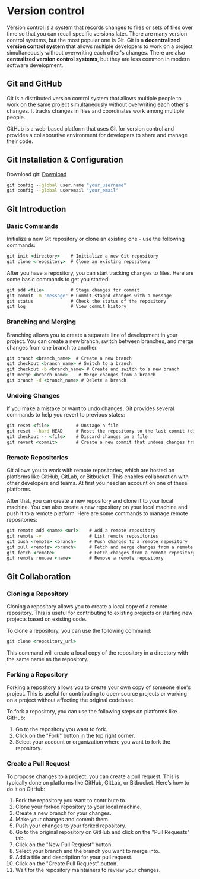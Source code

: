 # Version control

Version control is a system that records changes to files or sets of files over time so that you can recall specific versions later. There are many version control systems, but the most popular one is Git. Git is a **decentralized version control system** that allows multiple developers to work on a project simultaneously without overwriting each other's changes. There are also **centralized version control systems**, but they are less common in modern software development.

## Git and GitHub

Git is a distributed version control system that allows multiple people to work on the same project simultaneously without overwriting each other's changes. It tracks changes in files and coordinates work among multiple people.

GitHub is a web-based platform that uses Git for version control and provides a collaborative environment for developers to share and manage their code.

## Git Installation & Configuration

Download git: [Download](https://git-scm.com/downloads)

```cmd
git config --global user.name "your_username"
git config --global useremail "your_email"
```

## Git Introduction

### Basic Commands

Initialize a new Git repository or clone an existing one - use the following commands:

```cmd
git init <directory>    # Initialize a new Git repository
git clone <repository>  # Clone an existing repository
```

After you have a repository, you can start tracking changes to files. Here are some basic commands to get you started:

```cmd
git add <file>          # Stage changes for commit
git commit -m "message" # Commit staged changes with a message
git status              # Check the status of the repository    
git log                 # View commit history
```

### Branching and Merging

Branching allows you to create a separate line of development in your project. You can create a new branch, switch between branches, and merge changes from one branch to another.

```cmd
git branch <branch_name>  # Create a new branch
git checkout <branch_name> # Switch to a branch
git checkout -b <branch_name> # Create and switch to a new branch
git merge <branch_name>    # Merge changes from a branch
git branch -d <branch_name> # Delete a branch
```

### Undoing Changes

If you make a mistake or want to undo changes, Git provides several commands to help you revert to previous states:

```cmd
git reset <file>          # Unstage a file
git reset --hard HEAD     # Reset the repository to the last commit (discard all changes)
git checkout -- <file>    # Discard changes in a file
git revert <commit>       # Create a new commit that undoes changes from a specific commit
```

### Remote Repositories

Git allows you to work with remote repositories, which are hosted on platforms like GitHub, GitLab, or Bitbucket. This enables collaboration with other developers and teams.
At first you need an  account on one of these platforms.

After that, you can create a new repository and clone it to your local machine. You can also create a new repository on your local machine and push it to a remote platform. Here are some commands to manage remote repositories:

```cmd
git remote add <name> <url>    # Add a remote repository
git remote -v                  # List remote repositories
git push <remote> <branch>     # Push changes to a remote repository
git pull <remote> <branch>     # Fetch and merge changes from a remote repository
git fetch <remote>             # Fetch changes from a remote repository
git remote remove <name>       # Remove a remote repository
```

## Git Collaboration

### Cloning a Repository

Cloning a repository allows you to create a local copy of a remote repository. This is useful for contributing to existing projects or starting new projects based on existing code.

To clone a repository, you can use the following command:

```cmd
git clone <repository_url>
```

This command will create a local copy of the repository in a directory with the same name as the repository.

### Forking a Repository

Forking a repository allows you to create your own copy of someone else's project. This is useful for contributing to open-source projects or working on a project without affecting the original codebase.

To fork a repository, you can use the following steps on platforms like GitHub:

1. Go to the repository you want to fork.
2. Click on the "Fork" button in the top right corner.
3. Select your account or organization where you want to fork the repository.

### Create a Pull Request

To propose changes to a project, you can create a pull request. This is typically done on platforms like GitHub, GitLab, or Bitbucket. Here’s how to do it on GitHub:

1. Fork the repository you want to contribute to.
2. Clone your forked repository to your local machine.
3. Create a new branch for your changes.
4. Make your changes and commit them.
5. Push your changes to your forked repository.
6. Go to the original repository on GitHub and click on the "Pull Requests" tab.
7. Click on the "New Pull Request" button.
8. Select your branch and the branch you want to merge into.
9. Add a title and description for your pull request.
10. Click on the "Create Pull Request" button.
11. Wait for the repository maintainers to review your changes.
